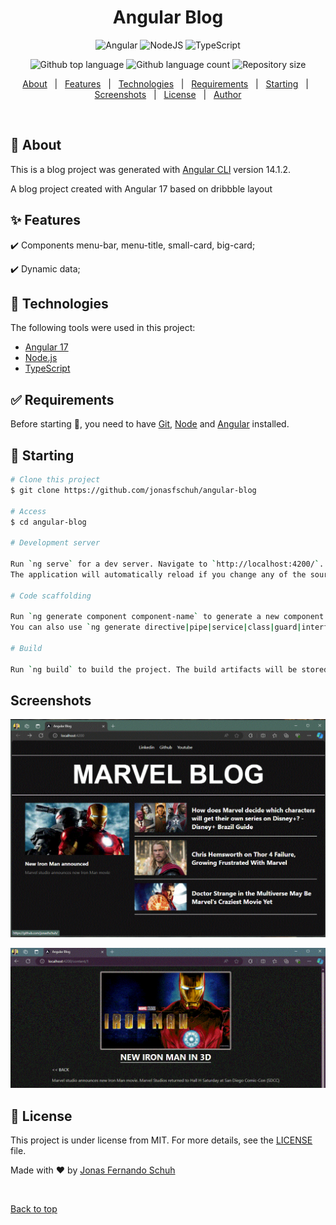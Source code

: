 <h1 align="center">Angular Blog</h1>

<div align="center">

![Angular](https://img.shields.io/badge/angular-%23DD0031.svg?style=for-the-badge&logo=angular&logoColor=white)
![NodeJS](https://img.shields.io/badge/node.js-6DA55F?style=for-the-badge&logo=node.js&logoColor=white)
![TypeScript](https://img.shields.io/badge/typescript-%23007ACC.svg?style=for-the-badge&logo=typescript&logoColor=white)

</div>


<p align="center">
  <img alt="Github top language" src="https://img.shields.io/github/languages/top/jonasfschuh/angular-blog?color=56BEB8">
  <img alt="Github language count" src="https://img.shields.io/github/languages/count/jonasfschuh/angular-blog?color=56BEB8">
  <img alt="Repository size" src="https://img.shields.io/github/repo-size/jonasfschuh/angular-blog?color=56BEB8">  

</p>

<p align="center">
  <a href="#dart-about">About</a> &#xa0; | &#xa0; 
  <a href="#sparkles-features">Features</a> &#xa0; | &#xa0;
  <a href="#rocket-technologies">Technologies</a> &#xa0; | &#xa0;
  <a href="#white_check_mark-requirements">Requirements</a> &#xa0; | &#xa0;
  <a href="#checkered_flag-starting">Starting</a> &#xa0; | &#xa0;
  <a href="#screenshots">Screenshots</a> &#xa0; | &#xa0;
  <a href="#memo-license">License</a> &#xa0; | &#xa0;
  <a href="https://github.com/jonasfschuh" target="_blank">Author</a>
</p>

<br>

## :dart: About ##

This is a blog project was generated with [Angular CLI](https://github.com/angular/angular-cli) version 14.1.2.

A blog project created with Angular 17 based on dribbble layout

## :sparkles: Features ##

:heavy_check_mark: Components menu-bar, menu-title, small-card, big-card;

:heavy_check_mark: Dynamic data;

## :rocket: Technologies ##

The following tools were used in this project:

- [Angular 17](https://angular.dev/)
- [Node.js](https://nodejs.org/en/)
- [TypeScript](https://www.typescriptlang.org/)

## :white_check_mark: Requirements ##

Before starting :checkered_flag:, you need to have [Git](https://git-scm.com), [Node](https://nodejs.org/en/) and [Angular](https://angular.dev/) installed.

## :checkered_flag: Starting ##

```bash
# Clone this project
$ git clone https://github.com/jonasfschuh/angular-blog

# Access
$ cd angular-blog

# Development server

Run `ng serve` for a dev server. Navigate to `http://localhost:4200/`. 
The application will automatically reload if you change any of the source files.

# Code scaffolding

Run `ng generate component component-name` to generate a new component. 
You can also use `ng generate directive|pipe|service|class|guard|interface|enum|module`.

# Build

Run `ng build` to build the project. The build artifacts will be stored in the `dist/` directory.

```

## Screenshots ##

![](https://github.com/jonasfschuh/angular-blog/blob/main/docs/img/home.gif?raw=true&sanitize=true)


![](https://github.com/jonasfschuh/angular-blog/blob/main/docs/img/content.gif?raw=true&sanitize=true)


## :memo: License ##

This project is under license from MIT. For more details, see the [LICENSE](LICENSE.md) file.


Made with :heart: by <a href="https://github.com/jonasfschuh" target="_blank">Jonas Fernando Schuh</a>

&#xa0;

<a href="#top">Back to top</a>
